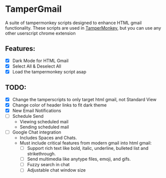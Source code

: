 # TamperGmail
A suite of tampermonkey scripts designed to enhance HTML gmail functionality.
These scripts are used in 
[TamperMonkey](https://chrome.google.com/webstore/detail/tampermonkey/dhdgffkkebhmkfjojejmpbldmpobfkfo),
but you can use any other userscript chrome extension

## Features:
- [X] Dark Mode for HTML Gmail
- [X] Select All & Deselect All
- [X] Load the tampermonkey script asap

## TODO:
- [X] Change the tamperscripts to only target html gmail, not Standard View
- [X] Change color of header links to fit dark theme
- [X] New Email Notifications
- [ ] Schedule Send
    * Viewing scheduled mail 
    * Sending scheduled mail
- [ ] Google Chat integration
    * Includes Spaces and Chats.
    * Must include critical features from modern gmail into html gmail:
        * [ ] Support rich text like bold, italic, underline, bulleted list and strikethrough.
        * [ ] Send multimedia like anytype files, emoji, and gifs.
        * [ ] Fuzzy search in chat
        * [ ] Adjustable chat window size
